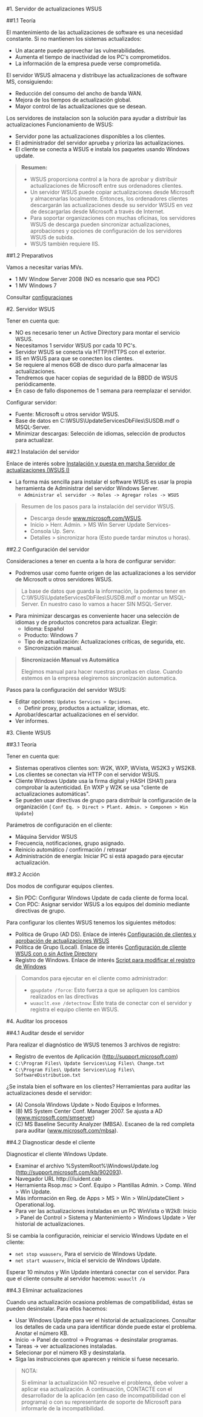 

#1. Servidor de actualizaciones WSUS

##1.1 Teoría

El mantenimiento de las actualizaciones de software es una necesidad constante. 
Si no mantienen los sistemas actualizados:
* Un atacante puede aprovechar las vulnerabilidades.
* Aumenta el tiempo de inactividad de los PC's comprometidos.
* La información de la empresa puede verse comprometida.

El servidor WSUS almacena y distribuye las actualizaciones de software MS, 
consiguiendo:
* Reducción del consumo del ancho de banda WAN.
* Mejora de los tiempos de actualización global.
* Mayor control de las actualizaciones que se desean.

Los servidores de instalacion son la solución para ayudar a distribuir las actualizaciones 
Funcionamiento de WSUS:
* Servidor pone las actualizaciones disponibles a los clientes.
* El administrador del servidor aprueba y prioriza las actualizaciones.
* El cliente se conecta a WSUS e instala los paquetes usando Windows update.

> **Resumen:**
>
> * WSUS proporciona control a la hora de aprobar y distribuir actualizaciones 
de Microsoft entre sus ordenadores clientes.
> * Un servidor WSUS puede copiar actualizaciones desde Microsoft y almacenarlas 
localmente. Entonces, los ordenadores clientes descargarán las actualizaciones 
desde su servidor WSUS en vez de descargarlas desde Microsoft a través de Internet.
> * Para soportar organizaciones con muchas oficinas, los servidores WSUS de descarga 
pueden sincronizar actualizaciones, aprobaciones y opciones de configuración de 
los servidores WSUS de subida.
> * WSUS también requiere IIS.

##1.2 Preparativos

Vamos a necesitar varias MVs. 
* 1 MV Window Server 2008 (NO es ncesario que sea PDC)
* 1 MV Windows 7

Consultar [configuraciones](../../../global/configuracion-aula109-md)

#2. Servidor WSUS

Tener en cuenta que:
* NO es necesario tener un Active Directory para montar el servicio WSUS.
* Necesitamos 1 servidor WSUS por cada 10 PC's.
* Servidor WSUS se conecta vía HTTP/HTTPS con el exterior.
* IIS en WSUS para que se conecten los clientes.
* Se requiere al menos 6GB de disco duro parfa almacenar las actualizaciones.
* Tendremos que hacer copias de seguridad de la BBDD de WSUS periódicamente.
* En caso de fallo disponemos de 1 semana para reemplazar el servidor.

Configurar servidor:
* Fuente: Microsoft u otros servidor WSUS.
* Base de datos en C:\WSUS\UpdateServicesDbFiles\SUSDB.mdf o MSQL-Server.
* Minimizar descargas: Selección de idiomas, selección de productos para actualizar.

##2.1 Instalación del servidor

Enlace de interés sobre [Instalación y puesta en marcha Servidor de actualizaciones (WSUS I)](http://cerowarnings.blogspot.com.es/2011/11/servidor-de-actualizaciones-wsus.html) 

* La forma más sencilla para instalar el software WSUS es usar la propia 
herramienta de Administrar del servidor Windows Server.
    * `Administrar el servidor -> Roles -> Agregar roles -> WSUS` 

> Resumen de los pasos para la instalación del servidor WSUS.
> 
> * Descarga desde www.microsoft.com/WSUS.
> * Inicio > Herr. Admin. > MS Win Server Update Services- 
> * Consola Up. Serv.
> * Detalles > sincronizar hora (Esto puede tardar minutos u horas).

##2.2 Configuración del servidor

Consideraciones a tener en cuenta a la hora de configurar servidor:
* Podremos usar como fuente origen de las actualizaciones a los servidor
 de Microsoft u otros servidores WSUS.

> La base de datos que guarda la información, la podemos tener en 
C:\WSUS\UpdateServicesDbFiles\SUSDB.mdf o montar un MSQL-Server.
> En nuestro caso lo vamos a hacer SIN MSQL-Server.

* Para minimizar descargas es conveniente hacer una selección de idiomas 
y de productos concretos para actualizar. Elegir:
    * Idioma: Español
    * Producto: Windows 7
    * Tipo de actualización: Actualizaciones críticas, de segurida, etc.
    * Sincronización manual.

> **Sincronización Manual vs Automática**
>
> Elegimos manual para hacer nuestras pruebas en clase. 
> Cuando estemos en la empresa elegiremos sincronización automatica. 

Pasos para la configuración del servidor WSUS:
* Editar opciones: `Updates Services > Opciones`. 
    * Definir proxy, productos a actualizar, idiomas, etc.
* Aprobar/descartar actualizaciones en el servidor.
* Ver informes.

#3. Cliente WSUS

##3.1 Teoría

Tener en cuenta que:
* Sistemas operativos clientes son: W2K, WXP, WVista, WS2K3 y WS2K8.
* Los clientes se conectan vía HTTP con el servidor WSUS.
* Cliente Windows Update usa la firma digital y HASH (SHA1) para comprobar 
la autenticidad. En WXP y W2K se usa "cliente de actualizaciones automáticas".
* Se pueden usar directivas de grupo para distribuir la configuración de 
la organización ( `Conf Eq. > Direct > Plant. Admin. > Componen > Win Update`)

Parámetros de configuración en el cliente:
* Máquina Servidor WSUS
* Frecuencia, notificaciones, grupo asignado.
* Reinicio automático / confirmación / retrasar
* Administración de energía: Iniciar PC si está apagado para ejecutar actualización.

##3.2 Acción

Dos modos de configurar equipos clientes.
* Sin PDC: Configurar Windows Update de cada cliente de forma local.
* Con PDC: Asignar servidor WSUS a los equipos del dominio mediante directivas de grupo.

Para configurar los clientes WSUS tenemos los siguientes métodos:
* Política de Grupo (AD DS). Enlace de interés [Configuración de clientes y aprobación de actualizaciones WSUS](http://cerowarnings.blogspot.com.es/2011/11/servidor-de-actualizaciones-wsus-ii.html)  
* Política de Grupo (Local). Enlace de interés [Configuración de cliente WSUS con o sin Active Directory](http://cosiis.com/blog/archives/69) 
* Registro de Windows. Enlace de interés [Script para modificar el registro de Windows](http://servidorespararedes.blogspot.com.es/2008/10/configuracion-de-cliente-wsus-por.html)

> Comandos para ejecutar en el cliente como administrador:
>
> * `gpupdate /force`: Esto fuerza a que se apliquen los cambios realizados en las directivas
> * `wuauclt.exe /detectnow`: Este trata de conectar con el servidor y registra el equipo cliente en WSUS.

#4. Auditar los procesos

##4.1 Auditar desde el servidor

Para realizar el diagnóstico de WSUS tenemos 3 archivos de registro:
* Registro de eventos de Aplicación (http://support.microsoft.com)
* `C:\Program Files\ Update Services\Log Files\ Change.txt`
* `C:\Program Files\ Update Services\Log Files\ SoftwareDistribution.txt`

¿Se instala bien el software en los clientes? Herramientas para auditar 
las actualizaciones desde el servidor:
* (A) Consola Windows Update > Nodo Equipos e Informes.
* (B) MS System Center Conf. Manager 2007. Se ajusta a AD (www.microsoft.com/smserver)
* (C) MS Baseline Security Analyzer (MBSA). Escaneo de la red completa para auditar (www.microsoft.com/mbsa).

##4.2 Diagnosticar desde el cliente

Diagnosticar el cliente Windows Update.
* Examinar el archivo %SystemRoot%\WindowsUpdate.log (http://support.microsoft.com/kb/902093).
* Navegador URL http://<WSUSServerName>/iuident.cab
* Herramienta Rsop.msc > Conf. Equipo > Plantillas Admin. > Comp. Wind > Win Update.
* Más información en Reg. de Apps > MS > Win > WinUpdateClient > Operational.log.
* Para ver las actualizaciones instaladas en un PC WinVista o W2k8: Inicio > Panel de Control > Sistema y Mantenimiento > Windows Update > Ver historial de actualizaciones.

Si se cambia la configuración, reiniciar el servicio Windows Update en el cliente:
* `net stop wuauserv`, Para el servicio de Windows Update.
* `net start wuauserv`, Inicia el servicio de Windows Update.

Esperar 10 minutos y Win Update intentará conectar con el servidor. 
Para que el cliente consulte al servidor hacemos: `wuauclt /a`

##4.3 Eliminar actualizaciones

Cuando una actualización ocasiona problemas de compatibilidad, éstas se
pueden desinstalar. Para ellos hacemos:
* Usar Windows Update para ver el historial de actualizaciones. 
Consultar los detalles de cada una para identificar dónde puede estar el problema. Anotar el número KB.
* Inicio -> Panel de control -> Programas -> desinstalar programas.
* Tareas -> ver actualizaciones instaladas.
* Selecionar por el número KB y desinstalarla.
* Siga las instrucciones que aparecen y reinicie si fuese necesario.

> NOTA: 
>
> Si eliminar la actualización NO resuelve el problema, debe volver a aplicar esa actualización. 
> A continuación, CONTACTE con el desarrollador de la aplicación 
(en caso de incompatibilidad con el programa) o con su representante de soporte 
de Microsoft para informarle de la incompatibilidad.

